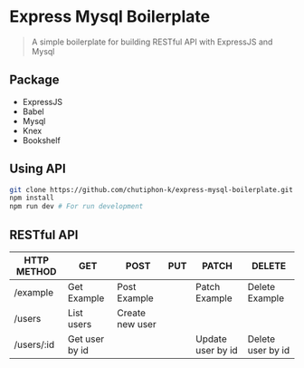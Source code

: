 # Express Mysql Boilerplate

> A simple boilerplate for building RESTful API with ExpressJS and Mysql

## Package
- ExpressJS
- Babel
- Mysql
- Knex
- Bookshelf

## Using API
```bash
git clone https://github.com/chutiphon-k/express-mysql-boilerplate.git
npm install
npm run dev # For run development
```

## RESTful API

| HTTP METHOD | GET            | POST       | PUT         | PATCH | DELETE |
| ----------- | --------------- | --------- | ----------- | ------ | ------ |
| /example       | Get Example | Post Example |  | Patch Example | Delete Example |
| /users       | List users | Create new user |  |  |  |
| /users/:id       | Get user by id |  |  | Update user by id | Delete user by id |